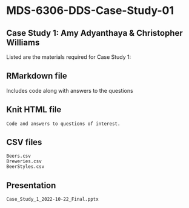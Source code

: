 # MDS-6306-DDS-Case-Study-01
## Case Study 1: Amy Adyanthaya & Christopher Williams
Listed are the materials required for Case Study 1:
## RMarkdown file 
   Includes code along with answers to the questions

## Knit HTML file

	Code and answers to questions of interest.

## CSV files
	Beers.csv
	Breweries.csv
	BeerStyles.csv

## Presentation
   	Case_Study_1_2022-10-22_Final.pptx

